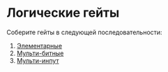 # Логические гейты

Соберите гейты в следующей последовательности:

1. [Элементарные](/projects/01-gates/elementary/README.md)
2. [Мульти-битные](/projects/01-gates/multi-bit/README.md)
3. [Мульти-инпут](/projects/01-gates/multi-way/README.md)

